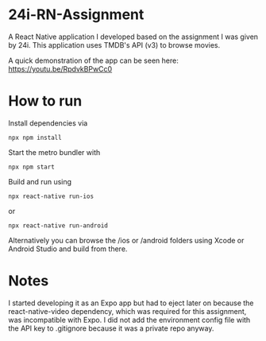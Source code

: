 # 24i-RN-Assignment
A React Native application I developed based on the assignment I was given by 24i. This application uses TMDB's API (v3) to browse movies.

A quick demonstration of the app can be seen here: https://youtu.be/RpdvkBPwCc0

# How to run

Install dependencies via

`npx npm install`

Start the metro bundler with

`npx npm start`

Build and run using

`npx react-native run-ios`

or

`npx react-native run-android`

Alternatively you can browse the /ios or /android folders using Xcode or Android Studio and build from there.

# Notes
 I started developing it as an Expo app but had to eject later on because the react-native-video dependency, which was required for this assignment, was incompatible with Expo. I did not add the environment config file with the API key to .gitignore because it was a private repo anyway.
